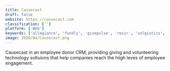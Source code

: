 ```yaml
---
title: Causecast
draft: false 
website: https://causecast.com
classification: ['']
platform: ['Web']
keywords: ['allegiance', 'fundly', 'givepulse', 'rovir', 'volgistics', 'volunteerlocal', 'volunteerup']
image: 2020/04/Causecast.png
---
```

Causecast in an employee donor CRM, providing giving and volunteering technology soltuions that help companies reach the hiigh leves of employee engagement.